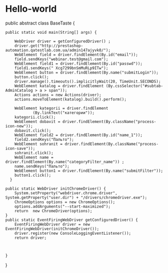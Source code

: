 # Hello-world

public abstract class BaseTaste {

    public static void main(String[] args) {

        WebDriver driver = getConfiguredDriver() ;
        driver.get("http://prestashop-automation.qatestlab.com.ua/admin147ajyvk0/");
        WebElement field = driver.findElement(By.id("email"));
        field.sendKeys("webinar.test@gmail.com");
        WebElement field1 = driver.findElement(By.id("passwd"));
        field1.sendKeys(" Xcg7299bnSmMuRLp9ITw");
        WebElement button = driver.findElement(By.name("submitLogin"));
        button.click();
        driver.manage().timeouts().implicitlyWait(20, TimeUnit.SECONDS);
        WebElement katalog = driver.findElement (By.cssSelector("#subtab-AdminCatalog > a > span"));
        Actions actions = new Actions(driver);
        actions.moveToElement(katalog).build().perform();

        WebElement kategorii = driver.findElement
                (By.linkText("категории"));
        kategorii.click();
        WebElement dobavit = driver.findElement(By.className("process-icon-new"));
        dobavit.click();
        WebElement field2 = driver.findElement(By.id("name_1"));
        field2.sendKeys("Пальто");
        WebElement sohranit = driver.findElement(By.className("process-icon-save"));
        sohranit.click();
        WebElement name = driver.findElement(By.name("categoryFilter_name")) ;
        name.sendKeys("Пальто");
        WebElement button1 = driver.findElement(By.name("submitFilter"));
        button1.click();
      }

    public static WebDriver initChromeDriver() {
        System.setProperty("webdriver.chrome.driver", System.getProperty("user.dir") + "/drivers/chromedriver.exe");
        ChromeOptions options = new ChromeOptions();
        options.addArguments("--start-maximized");
        return  new ChromeDriver(options);
    }
    public static EventFiringWebDriver getConfiguredDriver() {
        EventFiringWebDriver driver = new EventFiringWebDriver(initChromeDriver());
        driver.register(new ConsoleLoggingEventListener());
        return driver;



    }

}


